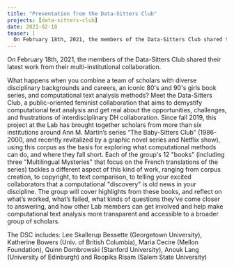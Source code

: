 ```yaml
---
title: "Presentation from the Data-Sitters Club"
projects: [data-sitters-club]
date: 2021-02-18
teaser: |
  On February 18th, 2021, the members of the Data-Sitters Club shared their latest work from their multi-institutional collaboration.
---
```


On February 18th, 2021, the members of the Data-Sitters Club shared their latest work from their multi-institutional collaboration.

What happens when you combine a team of scholars with diverse disciplinary backgrounds and careers, an iconic 80's and 90's girls book series, and computational text analysis methods? Meet the Data-Sitters Club, a public-oriented feminist collaboration that aims to demystify computational text analysis and get real about the opportunities, challenges, and frustrations of interdisciplinary DH collaboration. Since fall 2019, this project at the Lab has brought together scholars from more than six institutions around Ann M. Martin’s series “The Baby-Sitters Club” (1986-2000, and recently revitalized by a graphic novel series and Netflix show), using this corpus as the basis for exploring what computational methods can do, and where they fall short. Each of the group's 12 "books" (including three "Multilingual Mysteries" that focus on the French translations of the series) tackles a different aspect of this kind of work, ranging from corpus creation, to copyright, to text comparison, to telling your excited collaborators that a computational "discovery" is old news in your discipline. The group will cover highlights from these books, and reflect on what’s worked, what’s failed, what kinds of questions they’ve come closer to answering, and how other Lab members can get involved and help make computational text analysis more transparent and accessible to a broader group of scholars.

The DSC includes: Lee Skallerup Bessette (Georgetown University), Katherine Bowers (Univ. of British Columbia), Maria Cecire (Mellon Foundation), Quinn Dombrowski (Stanford University), Anouk Lang (University of Edinburgh) and Roopika Risam (Salem State University)

